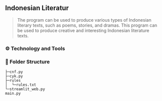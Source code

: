 ## Indonesian Literatur

> The program can be used to produce various types of Indonesian literary texts, such as poems, stories, and dramas. This program can be used to produce creative and interesting Indonesian literature texts.

### ⚙️ Technology and Tools
### 🌲 Folder Structure
```
├─cnf.py
├─cyk.py
├─rules
│  └─rules.txt
└─streamlit_web.py
main.py
```